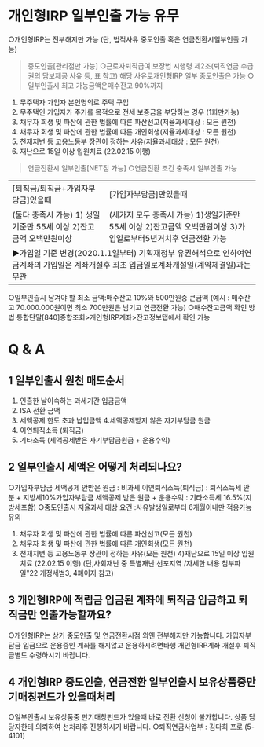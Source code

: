 # 개인형IRP 일부인출 가능 유무
○개인형IRP는 전부해지만 가능
(단, 법적사유 중도인출 혹은 연금전환시일부인출 가능)
> 중도인출[관리점만 가능]
○근로자퇴직급여 보장법 시행령 제2조(퇴직연금 수급권의 담보제공 사유 등, 표 참고)
해당 사유로개인형IRP 일부 중도인출은 가능
○일부인출시 최고 가능금액은매수잔고 90%까지
1) 무주택자 가입자 본인명의로 주택 구입
2) 무주택인 가입자가 주거를 목적으로 전세 보증금을 부담하는 경우 (1회만가능)
3) 채무자 회생 및 파산에 관한 법률에 따른 파산선고(저율과세대상 : 모든 원천)
4) 채무자 회생 및 파산에 관한 법률에 따른 개인회생(저율과세대상 : 모든 원천)
5) 천재지변 등 고용노동부 장관이 정하는 사유(저율과세대상 : 모든 원천)
6) 재난으로 15일 이상 입원치료
(22.02.15 이행)
> 연금전환시 일부인출[NET점 가능]
○연금전환 조건 충족시 일부인출 가능

<table><tbody><tr>
<td>
[퇴직금/퇴직금+가입자부담금]있을때</td>
<td>
[가입자부담금]만있을때</td></tr><tr>
<td>(둘다 충족시 가능)
1) 생일기준만 55세 이상
2)잔고금액 오백만원이상</td>
<td>(세가지 모두 충족시 가능)
1)생일기준만 55세 이상
2)잔고금액 오백만원이상
3)가입일로부터5년거치후 연금전환 가능</td></tr><tr>
<td colspan="2">▶가입일 기준 변경(2020.1.1일부터)
기획재정부 유권해석으로 인하여연금계좌의 가입일은 계좌개설후 최초 입금일로계좌개설일(계약체결일)과는 무관</td></tr></tbody>
</table>


○일부인출시 남겨야 할 최소 금액:매수잔고 10%와 500만원중 큰금액
(예시 : 매수잔고 70.000.000원이면 최소 700만원은 남기고 연금전환 가능)
○매수잔고금액 확인 방법
통합단말[840]종합조회>개인형IRP계좌>잔고정보탭에서 확인 가능
# Q & A
## 1 일부인출시 원천 매도순서
1. 인출한 날이속하는 과세기간 입금금액
2. ISA 전환 금액
3. 세액공제 한도 초과 납입금액
4.세액공제받지 않은 자기부담금 원금
5. 이연퇴직소득 (퇴직금)
6. 기타소득 (세액공제받은 자기부담금원금 + 운용수익)
## 2 일부인출시 세액은 어떻게 처리되나요?
○가입자부담금 세액공제 안받은 원금 : 비과세
이연퇴직소득(퇴직금) : 퇴직소득세 안분 + 지방세10%가입자부담금 세액공제 받은 원금 + 운용수익 : 기타소득세 16.5%(지방세포함)
○중도인출시 저율과세 대상 요건 :사유발생일로부터 6개월이내만 적용가능 유의
1) 채무자 회생 및 파산에 관한 법률에 따른 파산선고(모든 원천)
2) 채무자 회생 및 파산에 관한 법률에 따른 개인회생(모든 원천)
3) 천재지변 등 고용노동부 장관이 정하는 사유(모든 원천)
4)재난으로 15일 이상 입원치료
(22.02.15 이행)
(단,사회재난 중 특별재난 선포지역 /자세한 내용 첨부파일"22 개정세범3, 4폐이지 참고)
## 3 개인형IRP에 적립금 입금된 계좌에 퇴직금 입금하고 퇴직금만 인출가능할까요?
○개인형IRP는 상기 중도인출 및 연금전환시점 외엔 전부해지만 가능합니다.
가입자부담금 입금으로 운용중인 계좌를 해지않고 운용하시려면타행 개인형IRP계좌 개설후
퇴직금별도 수령하시기 바랍니다.
## 4 개인형IRP 중도인출, 연금전환 일부인출시 보유상품중만기매칭펀드가 있을때처리
○일부인출시
보유상품중 만기매창펀드가 있을때 바로 전환 신청이 불가합니다.
상품 담당자한테 의뢰하여 선처리후 진행하시기 바랍니다.
○퇴직연금사업부 : 김다희 프로 (5-4101)
